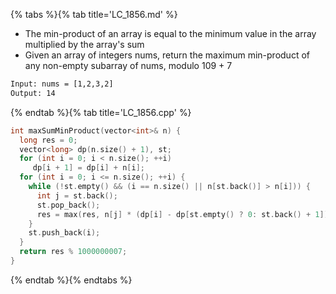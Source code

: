 {% tabs %}{% tab title='LC_1856.md' %}

* The min-product of an array is equal to the minimum value in the array multiplied by the array's sum
* Given an array of integers nums, return the maximum min-product of any non-empty subarray of nums, modulo 109 + 7

```txt
Input: nums = [1,2,3,2]
Output: 14
```

{% endtab %}{% tab title='LC_1856.cpp' %}

```cpp
int maxSumMinProduct(vector<int>& n) {
  long res = 0;
  vector<long> dp(n.size() + 1), st;
  for (int i = 0; i < n.size(); ++i)
     dp[i + 1] = dp[i] + n[i];
  for (int i = 0; i <= n.size(); ++i) {
    while (!st.empty() && (i == n.size() || n[st.back()] > n[i])) {
      int j = st.back();
      st.pop_back();
      res = max(res, n[j] * (dp[i] - dp[st.empty() ? 0: st.back() + 1]));
    }
    st.push_back(i);
  }
  return res % 1000000007;
}
```

{% endtab %}{% endtabs %}
